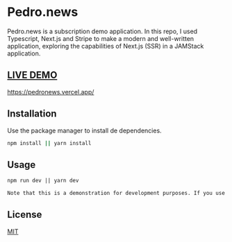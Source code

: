 # Pedro.news

Pedro.news is a subscription demo application.
In this repo, I used Typescript, Next.js and Stripe to make a modern and well-written application, exploring the capabilities of Next.js (SSR) in a JAMStack application.

## [LIVE DEMO](https://pedronews.vercel.app/)

https://pedronews.vercel.app/

## Installation

Use the package manager to install de dependencies.

```bash
npm install || yarn install
```

## Usage

```md
npm run dev || yarn dev

Note that this is a demonstration for development purposes. If you use any fake credit card information, the api will accept.
```

## License

[MIT](https://choosealicense.com/licenses/mit/)
